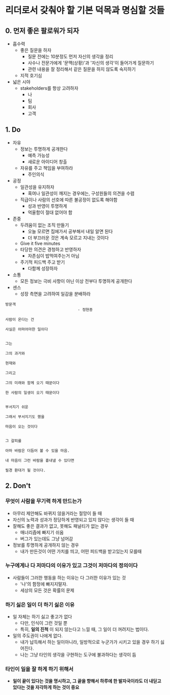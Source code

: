 # 리더로서 갖춰야 할 기본 덕목과 명심할 것들

## 0. 먼저 좋은 팔로워가 되자

- 흡수력
  - 좋은 질문을 하자
    - 질문 전에는 10분정도 먼저 자신의 생각을 정리
    - 사수나 전문가에게 '문맥(상황)'과 '자신의 생각'이 들어가게 질문하기
    - 관련 내용을 잘 정리해서 같은 질문을 하지 않도록 숙지하기
  - 지적 호기심
- 넓은 시야
  - stakeholders를 항상 고려하자
    - 나
    - 팀
    - 회사
    - 고객

## 1. Do

- 자유
  - 정보는 투명하게 공개한다
    - 예측 가능성
    - 새로운 아이디어 창출
  - 자유를 주고 책임을 부여하라
    - 주인의식
- 공정
  - 일관성을 유지하자
    - 혹여나 일관성이 깨지는 경우에는, 구성원들의 의견을 수렴
  - 직급이나 사람의 선호에 따른 불공정이 없도록 해야함
    - 성과 반영이 투명하게
    - 억울함이 절대 없어야 함
- 존중
  - 두려움이 없는 조직 만들기
    - 오늘 모르면 집에가서 공부해서 내일 알면 된다
    - 더 부끄러운 것은 계속 모르고 지내는 것이다
  - Give it five minutes
  - 타당한 의견은 경청하고 반영하자
    - 자존심이 밥먹여주는거 아님
  - 주기적 피드백 주고 받기
    - 다함께 성장하자
- 소통
  - 모든 정보는 극비 사항이 아닌 이상 전부다 투명하게 공개한다
- 센스
  - 성장 측면을 고려하여 일감을 분배하라

```
방문객
                                - 정현종

사람이 온다는 건

사실은 어마어마한 일이다


그는

그의 과거와

현재와

그리고

그의 미래와 함께 오기 때문이다

한 사람의 일생이 오기 때문이다


부서지기 쉬운

그래서 부서지기도 했을

마음이 오는 것이다


그 갈피를

아마 바람은 더듬어 볼 수 있을 마음.

내 마음이 그런 바람을 흉내낼 수 있다면

필경 환대가 될 것이다.
```

## 2. Don't

### 무엇이 사람을 무기력 하게 만드는가

- 아무리 제안해도 바뀌지 않을거라는 절망이 들 때
- 자신의 노력과 성과가 정당하게 반영되고 있지 않다는 생각이 들 때
- 잘해도 좋은 결과가 없고, 못해도 패널티가 없는 경우
  - 매너리즘에 빠지기 쉬움
  - 버그가 있는데도 그냥 넘어감
- 정보를 투명하게 공개하지 않는 경우
  - 내가 만든것이 어떤 가치를 띄고, 어떤 피드백을 받고있는지 모를때

### 누구에게나 다 저마다의 이유가 있고 그것이 저마다의 정의이다

- 사람들이 그러한 행동을 하는 이유는 다 그러한 이유가 있는 것
  - '나'의 함정에 빠지지말자.
  - 세상의 모든 것은 확률의 문제

### 하기 싫은 일이 더 하기 싫은 이유

- 일 자체는 하기 싫고 좋고가 없다
  - 다만, 인식이 그런 것일 뿐
  - 특히, **일의 진척** 이 되지 않는다고 느낄 때, 그 일이 더 꺼려지는 법이다.
- 일의 주도권이 나에게 없다.
  - 내가 납득해서 하는 일이아니라, 일방적으로 누군가가 시키고 있을 경우 하기 싫어진다.
  - 나는 그냥 타인의 생각을 구현하는 도구에 불과하다는 생각이 듬

### 타인이 일을 잘 하게 하기 위해서

- **일이 끝이 있다는 것을 명시하고, 그 끝을 향해서 하루에 한 발자국이라도 더 내딛고 있다는 것을 자각하게 하는 것이 중요**

